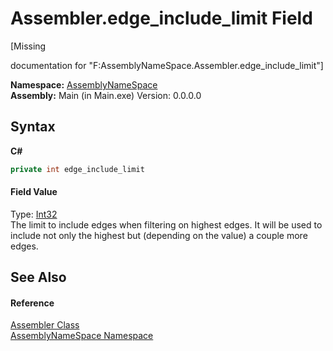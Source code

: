 # Assembler.edge_include_limit Field
 

\[Missing <summary> documentation for "F:AssemblyNameSpace.Assembler.edge_include_limit"\]

**Namespace:**&nbsp;<a href="6bcc80ef-5cfd-db5f-1eb2-7297d1c16397">AssemblyNameSpace</a><br />**Assembly:**&nbsp;Main (in Main.exe) Version: 0.0.0.0

## Syntax

**C#**<br />
``` C#
private int edge_include_limit
```


#### Field Value
Type: <a href="http://msdn2.microsoft.com/en-us/library/td2s409d" target="_blank">Int32</a><br />The limit to include edges when filtering on highest edges. It will be used to include not only the highest but (depending on the value) a couple more edges.

## See Also


#### Reference
<a href="ff4e346f-08ba-ff2f-52cf-831920161b16">Assembler Class</a><br /><a href="6bcc80ef-5cfd-db5f-1eb2-7297d1c16397">AssemblyNameSpace Namespace</a><br />